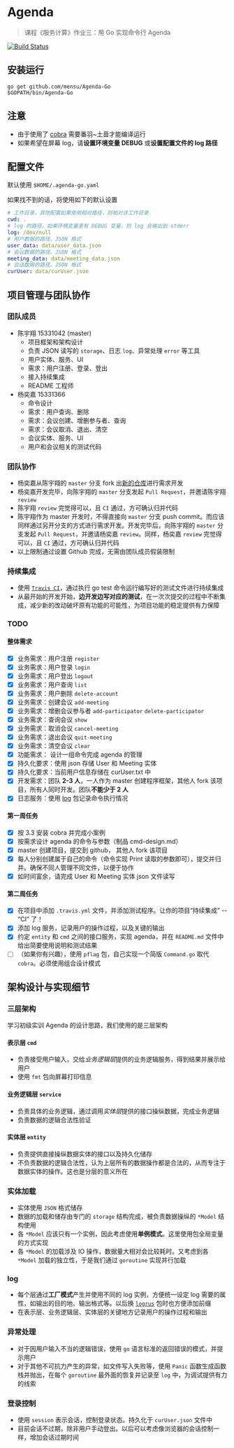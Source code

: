 # Agenda

> 课程《服务计算》作业三：用 Go 实现命令行 Agenda

[![Build Status](https://travis-ci.org/Mensu/Agenda-Go.svg?branch=master)](https://travis-ci.org/Mensu/Agenda-Go)

## 安装运行

```
go get github.com/mensu/Agenda-Go
$GOPATH/bin/Agenda-Go
```

## 注意

- 由于使用了 [cobra](github.com/spf13/cobra) 需要番羽~土啬才能编译运行
- 如果希望在屏幕 log，请**设置环境变量 DEBUG** 或**设置配置文件的 log 路径**

## 配置文件

默认使用 ``$HOME/.agenda-go.yaml``

如果找不到的话，将使用如下的默认设置

```yaml
# 工作目录。其他配置如果使用相对路径，则相对该工作目录
cwd: .
# log 的路径。如果环境变量里有 DEBUG 变量，则 log 会输出到 stderr
log: /dev/null
# 用户数据的路径。JSON 格式
user_data: data/user_data.json
# 会议数据的路径。JSON 格式
meeting_data: data/meeting_data.json
# 会话数据的路径。JSON 格式
curUser: data/curUser.json

```

## 项目管理与团队协作

### 团队成员

- 陈宇翔 15331042 (master)
  + 项目框架和架构设计
  + 负责 JSON 读写的 ``storage``、日志 ``log``、异常处理 ``error`` 等工具
  + 用户实体、服务、UI
  + 需求：用户注册、登录、登出
  + 接入持续集成
  + README 工程师
- 杨奕嘉 15331366
  + 命令设计
  + 需求：用户查询、删除
  + 需求：会议创建、增删参与者、查询
  + 需求：会议取消、退出、清空
  + 会议实体、服务、UI
  + 用户和会议相关的测试代码

### 团队协作

- 杨奕嘉从陈宇翔的 ``master`` 分支 fork 出[新的仓库](https://github.com/pfjhyyj/Agenda-Go)进行需求开发
- 杨奕嘉开发完毕，向陈宇翔的 ``master`` 分支发起 ``Pull Request``，并邀请陈宇翔 ``review``
- 陈宇翔 ``review`` 完觉得可以，且 ``CI`` 通过，方可确认归并代码
- 陈宇翔作为 master 开发时，不得直接向 ``master`` 分支 push commit。而应该同样通过另开分支的方式进行需求开发。开发完毕后，向陈宇翔的 ``master`` 分支发起 ``Pull Request``，并邀请杨奕嘉 ``review``。同样，杨奕嘉 ``review`` 完觉得可以，且 ``CI`` 通过，方可确认归并代码
- 以上限制通过设置 Github 完成，无需由团队成员假装限制

### 持续集成

- 使用 [``Travis CI``](https://travis-ci.org/Mensu/Agenda-Go)，通过执行 go test 命令运行编写好的测试文件进行持续集成
- 从最开始的开发开始，**边开发边写对应的测试**，在一次次提交的过程中不断集成，减少新的改动破坏原有功能的可能性，为项目功能的稳定提供有力保障

### TODO

#### 整体需求

- [x] 业务需求：用户注册 ``register``
- [x] 业务需求：用户登录 ``login``
- [x] 业务需求：用户登出 ``logout``
- [x] 业务需求：用户查询 ``list``
- [x] 业务需求：用户删除 ``delete-account``
- [x] 业务需求：创建会议 ``add-meeting``
- [x] 业务需求：增删会议参与者 ``add-participator`` ``delete-participator``
- [x] 业务需求：查询会议 ``show``
- [x] 业务需求：取消会议 ``cancel-meeting``
- [x] 业务需求：退出会议 ``quit-meeting``
- [x] 业务需求：清空会议 ``clear``
- [x] 功能需求： 设计一组命令完成 agenda 的管理
- [x] 持久化要求：使用 json 存储 User 和 Meeting 实体
- [x] 持久化要求：当前用户信息存储在 curUser.txt 中
- [x] 开发需求：团队 **2-3 人**，一人作为 master 创建程序框架，其他人 fork 该项目，所有人同时开发。团队**不能少于 2 人**
- [x] 日志服务：使用 [log](https://go-zh.org/pkg/log/) 包记录命令执行情况

#### 第一周任务

- [x] 按 3.3 安装 cobra 并完成小案例
- [x] 按需求设计 agenda 的命令与参数（制品 cmd-design.md）
- [x] master 创建项目，提交到 github， 其他人 fork 该项目
- [x] 每人分别创建属于自己的命令（命令实现 Print 读取的参数即可），提交并归并。确保不同人管理不同文件，以便于协作
- [x] 如时间富余，请完成 User 和 Meeting 实体 json 文件读写

#### 第二周任务

- [x] 在项目中添加 ``.travis.yml`` 文件，并添加测试程序。让你的项目“持续集成” -- “CI” 了！
- [x] 添加 log 服务，记录用户的操作过程，以及关键的输出
- [x] 约定 ``entity`` 和 ``cmd`` 之间的接口服务，实现 agenda，并在 ``README.md`` 文件中给出简要使用说明和测试结果
- [ ] （如果你有兴趣），使用 ``pflag`` 包，自己实现一个简版 ``Command.go`` 取代 ``cobra``。必须使用组合设计模式

## 架构设计与实现细节

### 三层架构

学习初级实训 Agenda 的设计思路，我们使用的是三层架构

#### 表示层 ``cmd``

- 负责接受用户输入，交给*业务逻辑层*提供的业务逻辑服务，得到结果并展示给用户
- 使用 ``fmt`` 包向屏幕打印信息

#### 业务逻辑层 ``service``

- 负责具体的业务逻辑，通过调用*实体层*提供的接口操纵数据，完成业务逻辑
- 负责数据的逻辑合法性验证

#### 实体层 ``entity``

- 负责提供直接操纵数据实体的接口以及持久化储存
- 不负责数据的逻辑合法性，认为上层所有的数据操作都是合法的，从而专注于数据实体的操作。这也是分层的意义所在

### 实体加载

- 实体使用 ``JSON`` 格式储存
- 数据的加载和储存由专门的 ``storage`` 结构完成，被负责数据操纵的 ``*Model`` 结构使用
- 各 ``*Model`` 应该只有一个实例，因此考虑使用**单例模式**。这里使用包全局变量的方式实现
- 各 ``*Model`` 的加载涉及 IO 操作，数据量大相对会比较耗时。又考虑到各 ``*Model`` 加载的独立性，于是我们通过 ``goroutine`` 实现并行加载

### log

- 每个层通过**工厂模式**产生并使用不同的 log 实例，方便统一设定 log 需要的属性，如输出的目的地、输出格式等。以后换 [``logrus``](https://github.com/Sirupsen/logrus) 包时也方便添加前缀
- 在表示层、业务逻辑层、实体层的关键地方记录用户的操作过程和输出

### 异常处理

- 对于因用户输入不当的逻辑错误，使用 ``go`` 语言标准的返回错误的模式，并提示用户
- 对于其他不可抗力产生的异常，如文件写入失败等，使用 ``Panic`` 函数生成函数栈并抛出，在每个 ``goroutine`` 最外面的恢复并记录至 ``log`` 中，为调试提供有力的线索

### 登录控制

- 使用 ``session`` 表示会话，控制登录状态。持久化于 ``curUser.json`` 文件中
- 目前会话不过期，除非用户手动登出。以后可以考虑像浏览器的会话控制一样，增加会话过期时间
